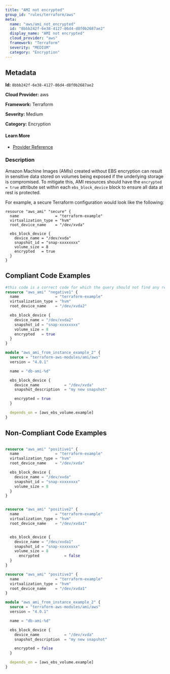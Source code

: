 ```yaml
---
title: "AMI not encrypted"
group_id: "rules/terraform/aws"
meta:
  name: "aws/ami_not_encrypted"
  id: "8bbb242f-6e38-4127-86d4-d8f0b2687ae2"
  display_name: "AMI not encrypted"
  cloud_provider: "aws"
  framework: "Terraform"
  severity: "MEDIUM"
  category: "Encryption"
---
```

## Metadata

**Id:** `8bbb242f-6e38-4127-86d4-d8f0b2687ae2`

**Cloud Provider:** aws

**Framework:** Terraform

**Severity:** Medium

**Category:** Encryption

#### Learn More

 - [Provider Reference](https://registry.terraform.io/providers/hashicorp/aws/latest/docs/data-sources/ami)

### Description

 Amazon Machine Images (AMIs) created without EBS encryption can result in sensitive data stored on volumes being exposed if the underlying storage is compromised. To mitigate this, AMI resources should have the `encrypted = true` attribute set within each `ebs_block_device` block to ensure all data at rest is protected.

For example, a secure Terraform configuration would look like the following:

```
resource "aws_ami" "secure" {
  name                = "terraform-example"
  virtualization_type = "hvm"
  root_device_name    = "/dev/xvda"

  ebs_block_device {
    device_name = "/dev/xvda"
    snapshot_id = "snap-xxxxxxxx"
    volume_size = 8
    encrypted   = true
  }
}
```


## Compliant Code Examples
```terraform
#this code is a correct code for which the query should not find any result
resource "aws_ami" "negative1" {
  name                = "terraform-example"
  virtualization_type = "hvm"
  root_device_name    = "/dev/xvda2"

  ebs_block_device {
    device_name = "/dev/xvda2"
    snapshot_id = "snap-xxxxxxxx"
    volume_size = 8
	encrypted   = true
  }
}
```

```terraform
module "aws_ami_from_instance_example_2" {
  source = "terraform-aws-modules/ami/aws"
  version = "4.0.1"

  name = "db-ami-%d"

  ebs_block_device {
    device_name           = "/dev/xvda"
    snapshot_description  = "my new snapshot"

    encrypted = true
  }

  depends_on = [aws_ebs_volume.example]
}
```
## Non-Compliant Code Examples
```terraform

resource "aws_ami" "positive1" {
  name                = "terraform-example"
  virtualization_type = "hvm"
  root_device_name    = "/dev/xvda"

  ebs_block_device {
    device_name = "/dev/xvda"
    snapshot_id = "snap-xxxxxxxx"
    volume_size = 8
  }
}


resource "aws_ami" "positive2" {
  name                = "terraform-example"
  virtualization_type = "hvm"
  root_device_name    = "/dev/xvda1"


  ebs_block_device {
    device_name = "/dev/xvda1"
    snapshot_id = "snap-xxxxxxxx"
    volume_size = 8
	  encrypted			  = false
  }
}

resource "aws_ami" "positive3" {
  name                = "terraform-example"
  virtualization_type = "hvm"
  root_device_name    = "/dev/xvda1"
}

```

```terraform
module "aws_ami_from_instance_example_2" {
  source = "terraform-aws-modules/ami/aws"
  version = "4.0.1"

  name = "db-ami-%d"

  ebs_block_device {
    device_name           = "/dev/xvda"
    snapshot_description  = "my new snapshot"

    encrypted = false
  }

  depends_on = [aws_ebs_volume.example]
}
```